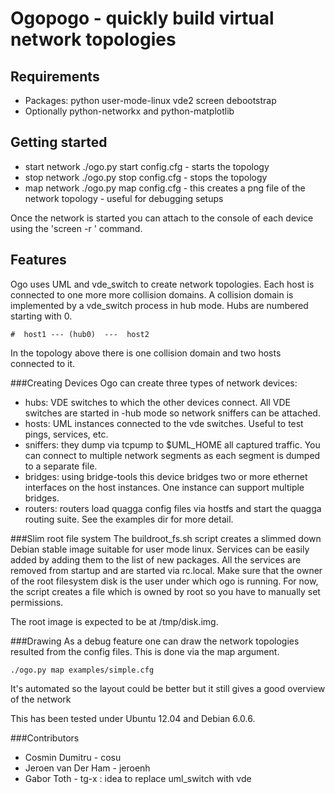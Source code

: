 Ogopogo - quickly build virtual network topologies
=========================

Requirements
------------
* Packages: python user-mode-linux vde2 screen debootstrap
* Optionally python-networkx and python-matplotlib

Getting started
---------------
- start network ./ogo.py start config.cfg  - starts the topology
- stop network ./ogo.py stop config.cfg  - stops the topology
- map network ./ogo.py map config.cfg  - this creates a png file of the network topology - useful for debugging setups

Once the network is started you can attach to the console of each device using the 'screen -r <hostname>' command.



Features
--------

Ogo uses UML and vde_switch to create network topologies. Each host is connected to one more more collision domains.
A collision domain is implemented by a vde_switch process in hub mode. Hubs are numbered starting with 0.

    #  host1 --- (hub0)  ---  host2

In the topology above there is one collision domain and two hosts connected to it.




###Creating Devices
Ogo can create three types of network devices:

- hubs: VDE switches to which the other devices connect. All VDE switches are started in -hub mode so network sniffers can be attached.
- hosts: UML instances connected to the vde switches. Useful to test pings, services, etc.
- sniffers: they dump via tcpump to $UML_HOME all captured traffic. You can connect to multiple network segments as each segment is dumped to a separate file.
- bridges: using bridge-tools this device bridges two or more ethernet interfaces on the host instances. One instance can support multiple bridges.
- routers: routers load quagga config files via hostfs and start the quagga routing suite. See the examples dir for more detail.

###Slim root file system
The buildroot_fs.sh script creates a slimmed down Debian stable image suitable for user mode linux. Services can be easily
added by adding them to the list of new packages. All the services are removed from startup and are started via rc.local.
Make sure that the owner of the root filesystem disk is the user under which ogo is running. For now, the script creates
a file which is owned by root so you have to manually set permissions.

The root image is expected to be at /tmp/disk.img.

###Drawing
As a debug feature one can draw the network topologies resulted from the config files. This is done via the map argument.

    ./ogo.py map examples/simple.cfg

It's automated so the layout could be better but it still gives a good overview of the network


This has been tested under Ubuntu 12.04 and Debian 6.0.6.


###Contributors
- Cosmin Dumitru  - cosu
- Jeroen van Der Ham  - jeroenh
- Gabor Toth - tg-x : idea to replace uml_switch with vde
